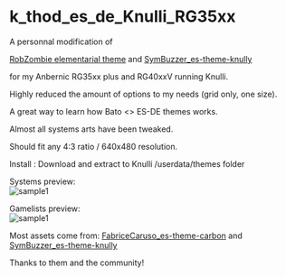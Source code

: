 # k_thod_es_de_Knulli_RG35xx

A personnal modification of 

[RobZombie elementarial theme](https://github.com/RobZombie9043/elementerial-es-de) 
and
[SymBuzzer_es-theme-knully](https://github.com/symbuzzer/es-theme-knulli)

for my Anbernic RG35xx plus and RG40xxV running Knulli.


Highly reduced the amount of options to my needs (grid only, one size).

A great way to learn how Bato <> ES-DE themes works.

Almost all systems arts have been tweaked.

Should fit any 4:3 ratio / 640x480 resolution.

Install :
Download and extract to Knulli  /userdata/themes folder

Systems preview:<br />
![sample1](https://github.com/kthod861/k_thod_es_de_Knulli_RG35xx/blob/main/_inc/Systems_screen.jpg)

Gamelists preview:<br />
![sample1](https://github.com/kthod861/k_thod_es_de_Knulli_RG35xx/blob/main/_inc/Gamelists_screen.jpg)


Most assets come from:
[FabriceCaruso_es-theme-carbon](https://github.com/fabricecaruso/es-theme-carbon)
and
[SymBuzzer_es-theme-knully](https://github.com/symbuzzer/es-theme-knulli)

Thanks to them and the community!
